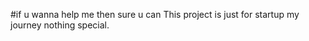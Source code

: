  #if  u wanna help me then sure u can
 This project is just for startup my journey nothing special. 
